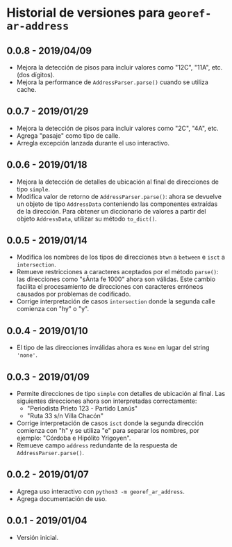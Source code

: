 # Historial de versiones para `georef-ar-address`

## **0.0.8** - 2019/04/09
- Mejora la detección de pisos para incluir valores como "12C", "11A", etc. (dos dígitos).
- Mejora la performance de `AddressParser.parse()` cuando se utiliza cache.

## **0.0.7** - 2019/01/29
- Mejora la detección de pisos para incluir valores como "2C", "4A", etc.
- Agrega "pasaje" como tipo de calle.
- Arregla excepción lanzada durante el uso interactivo.

## **0.0.6** - 2019/01/18
- Mejora la detección de detalles de ubicación al final de direcciones de tipo `simple`.
- Modifica valor de retorno de `AddressParser.parse()`: ahora se devuelve un objeto de tipo `AddressData` conteniendo las componentes extraídas de la dirección. Para obtener un diccionario de valores a partir del objeto `AddressData`, utilizar su método `to_dict()`.

## **0.0.5** - 2019/01/14
- Modifica los nombres de los tipos de direcciones `btwn` a `between` e `isct` a `intersection`.
- Remueve restricciones a caracteres aceptados por el método `parse()`: las direcciones como "sÃnta fe 1000" ahora son válidas. Este cambio facilita el procesamiento de direcciones con caracteres erróneos causados por problemas de codificado.
- Corrige interpretación de casos `intersection` donde la segunda calle comienza con "hy" o "y".

## **0.0.4** - 2019/01/10
- El tipo de las direcciones inválidas ahora es `None` en lugar del string `'none'`.

## **0.0.3** - 2019/01/09
- Permite direcciones de tipo `simple` con detalles de ubicación al final. Las siguientes direcciones ahora son interpretadas correctamente:
	- "Periodista Prieto 123 - Partido Lanús"
	- "Ruta 33 s/n Villa Chacón"
- Corrige interpretación de casos `isct` donde la segunda dirección comienza con "h" y se utiliza "e" para separar los nombres, por ejemplo: "Córdoba e Hipólito Yrigoyen".
- Remueve campo `address` redundante de la respuesta de `AddressParser.parse()`.

## **0.0.2** - 2019/01/07
- Agrega uso interactivo con `python3 -m georef_ar_address`.
- Agrega documentación de uso.

## **0.0.1** - 2019/01/04
- Versión inicial.
